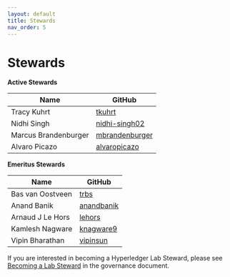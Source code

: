 ```yaml
---
layout: default
title: Stewards
nav_order: 5
---
```


Stewards
========

**Active Stewards**

| Name | GitHub |
|------|--------|
| Tracy Kuhrt | [tkuhrt][tkuhrt] |
| Nidhi Singh | [nidhi-singh02][nidhi-singh02] |
| Marcus Brandenburger | [mbrandenburger][mbrandenburger] |
| Alvaro Picazo | [alvaropicazo][alvaropicazo] |

[tkuhrt]: https://github.com/tkuhrt
[nidhi-singh02]: https://github.com/nidhi-singh02
[mbrandenburger]: https://github.com/mbrandenburger
[alvaropicazo]: https://github.com/alvaropicazo

**Emeritus Stewards**

| Name | GitHub |
|------|--------|
| Bas van Oostveen | [trbs][trbs] |
| Anand Banik | [anandbanik][anandbanik] |
| Arnaud J Le Hors | [lehors][lehors] |
| Kamlesh Nagware | [knagware9][knagware9] |
| Vipin Bharathan | [vipinsun][vipinsun] |

[trbs]: https://github.com/trbs
[anandbanik]: https://github.com/anandbanik
[lehors]: https://github.com/lehors
[knagware9]: https://github.com/knagware9
[vipinsun]: https://github.com/vipinsun

If you are interested in becoming a Hyperledger Lab Steward, please see [Becoming a Lab Steward](./governance#becoming-a-lab-steward) in the governance document.

